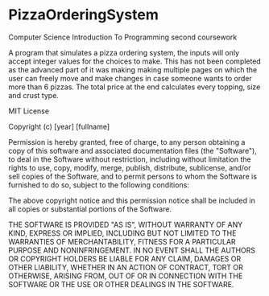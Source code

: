 # PizzaOrderingSystem
Computer Science Introduction To Programming second coursework

A program that simulates a pizza ordering system, the inputs will only accept integer values
for the choices to make. This has not been completed as the advanced part of it was making 
making multiple pages on which the user can freely move and make changes in case someone wants 
to order more than 6 pizzas. 
The total price at the end calculates every topping, size and crust type.

MIT License

Copyright (c) [year] [fullname]

Permission is hereby granted, free of charge, to any person obtaining a copy
of this software and associated documentation files (the "Software"), to deal
in the Software without restriction, including without limitation the rights
to use, copy, modify, merge, publish, distribute, sublicense, and/or sell
copies of the Software, and to permit persons to whom the Software is
furnished to do so, subject to the following conditions:

The above copyright notice and this permission notice shall be included in all
copies or substantial portions of the Software.

THE SOFTWARE IS PROVIDED "AS IS", WITHOUT WARRANTY OF ANY KIND, EXPRESS OR
IMPLIED, INCLUDING BUT NOT LIMITED TO THE WARRANTIES OF MERCHANTABILITY,
FITNESS FOR A PARTICULAR PURPOSE AND NONINFRINGEMENT. IN NO EVENT SHALL THE
AUTHORS OR COPYRIGHT HOLDERS BE LIABLE FOR ANY CLAIM, DAMAGES OR OTHER
LIABILITY, WHETHER IN AN ACTION OF CONTRACT, TORT OR OTHERWISE, ARISING FROM,
OUT OF OR IN CONNECTION WITH THE SOFTWARE OR THE USE OR OTHER DEALINGS IN THE
SOFTWARE.

